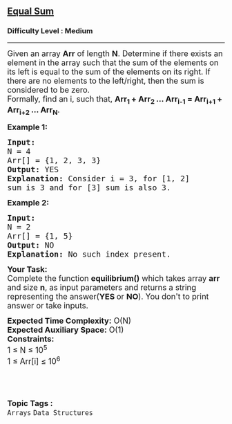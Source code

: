 <h2><a href="https://www.geeksforgeeks.org/problems/equal-sum0810/1?page=4&category=Arrays&difficulty=Medium&status=unsolved&sortBy=submissions">Equal Sum</a></h2><h3>Difficulty Level : Medium</h3><hr><div class="problems_problem_content__Xm_eO"><p><span style="font-size: 18px;">Given an array <strong>Arr</strong> of length <strong>N</strong>. Determine if there exists an element in the array such that the sum of the elements on its left is equal to the sum of the elements on its right. If there are no elements to the left/right, then the sum is considered to be zero.&nbsp;<br>Formally, find an i, such that, <strong>Arr<sub>1&nbsp;</sub>+ Arr<sub>2&nbsp;</sub>... Arr<sub>i-1</sub> = Arr<sub>i+1&nbsp;</sub>+ Arr<sub>i+2&nbsp;</sub>... Arr<sub>N</sub></strong>.</span></p>
<p><span style="font-size: 18px;"><strong>Example 1:</strong></span></p>
<pre><span style="font-size: 18px;"><strong>Input:
</strong>N = 4
Arr[] = {1, 2, 3, 3}
<strong>Output:</strong> YES
<strong>Explanation:</strong> Consider i = 3, for [1, 2] 
sum is 3 and for&nbsp;[3]&nbsp;sum is also 3.
</span></pre>
<p><span style="font-size: 18px;"><strong>Example 2:</strong></span></p>
<pre><span style="font-size: 18px;"><strong>Input:
</strong>N = 2
Arr[] = {1, 5}
<strong>Output:</strong> NO
<strong>Explanation:</strong>&nbsp;No such index present.
</span></pre>
<p><span style="font-size: 18px;"><strong>Your Task:</strong><br>Complete the function <strong>equilibrium()</strong>&nbsp;which takes array <strong>arr</strong> and size&nbsp;<strong>n</strong>,&nbsp;as input parameters&nbsp;and returns a&nbsp;string representing the answer(<strong>YES&nbsp;</strong>or <strong>NO</strong>).&nbsp;You don't to print answer or take inputs.</span></p>
<p><span style="font-size: 18px;"><strong>Expected Time Complexity:</strong>&nbsp;O(N)<br><strong>Expected Auxiliary Space:</strong>&nbsp;O(1)<br><strong>Constraints:</strong><br>1 ≤ N ≤ 10<sup>5</sup>&nbsp;<br>1 ≤ Arr[i] ≤ 10<sup>6</sup></span></p>
<p>&nbsp;</p></div><br><p><span style=font-size:18px><strong>Topic Tags : </strong><br><code>Arrays</code>&nbsp;<code>Data Structures</code>&nbsp;
